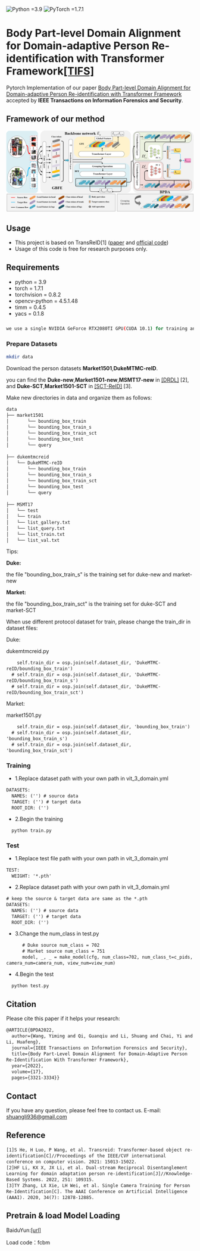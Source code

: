 ![Python =3.9](https://img.shields.io/badge/Python-=3.9-yellow.svg)
![PyTorch =1.7.1](https://img.shields.io/badge/PyTorch-=1.7.1-blue.svg)

# Body Part-level Domain Alignment for Domain-adaptive Person Re-identification with Transformer Framework[[TIFS]](https://ieeexplore.ieee.org/abstract/document/9895288)

Pytorch Implementation of our paper [Body Part-level Domain Alignment for Domain-adaptive Person Re-identification with Transformer Framework](https://ieeexplore.ieee.org/abstract/document/9895288) accepted by **IEEE Transactions on Information Forensics and Security**. 

## Framework of our method

![framework](figs/framework.png)

## Usage

- This project is based on TransReID[1] ([paper](https://openaccess.thecvf.com/content/ICCV2021/papers/He_TransReID_Transformer-Based_Object_Re-Identification_ICCV_2021_paper.pdf) and [official code](https://github.com/heshuting555/TransReID))
- Usage of this code is free for research purposes only. 

## Requirements
- python = 3.9
- torch = 1.7.1
- torchvision = 0.8.2
- opencv-python = 4.5.1.48
- timm = 0.4.5
- yacs = 0.1.8


###  
```bash
we use a single NVIDIA GeForce RTX2080TI GPU(CUDA 10.1) for training and evaluation.
```

### Prepare Datasets

```bash
mkdir data
```
Download the person datasets **Market1501**,**DukeMTMC-reID**.

you can find the **Duke-new**,**Market1501-new**,**MSMT17-new** in [[DRDL]](https://github.com/lhf12278/DRDL) [2], 
and **Duke-SCT**,**Market1501-SCT** in [[SCT-ReID]](https://github.com/FlyHighest/Single-Camera-Training-ReID) [3].


Make new directories in data and organize them as follows:

```
data
├── market1501
│       └── bounding_box_train
│       └── bounding_box_train_s
│       └── bounding_box_train_sct
│       └── bounding_box_test
│       └── query

├── dukemtmcreid
│   └── DukeMTMC-reID 
│       └── bounding_box_train
│       └── bounding_box_train_s
│       └── bounding_box_train_sct
│       └── bounding_box_test
│       └── query

├── MSMT17
│   └── test
│   └── train
│   └── list_gallery.txt
│   └── list_query.txt
│   └── list_train.txt
│   └── list_val.txt
```
Tips:

**Duke:**

the file "bounding_box_train_s" is the training set for duke-new and market-new


**Market:**

the file "bounding_box_train_sct" is the training set for duke-SCT and market-SCT

When use different protocol dataset for train, please change the train_dir in dataset files:

Duke:

dukemtmcreid.py
```
    self.train_dir = osp.join(self.dataset_dir, 'DukeMTMC-reID/bounding_box_train')
  # self.train_dir = osp.join(self.dataset_dir, 'DukeMTMC-reID/bounding_box_train_s') 
  # self.train_dir = osp.join(self.dataset_dir, 'DukeMTMC-reID/bounding_box_train_sct')
```

Market:

market1501.py
```
    self.train_dir = osp.join(self.dataset_dir, 'bounding_box_train')
  # self.train_dir = osp.join(self.dataset_dir, 'bounding_box_train_s') 
  # self.train_dir = osp.join(self.dataset_dir, 'bounding_box_train_sct')
```

### Training
- 1.Replace dataset path with your own path in vit_3_domain.yml
```
DATASETS:
  NAMES: ('') # source data
  TARGET: ('') # target data
  ROOT_DIR: ('')
```    
- 2.Begin the training
```
  python train.py
```

### Test
- 1.Replace test file path with your own path in vit_3_domain.yml
```
TEST:
  WEIGHT: '*.pth'
```  
- 2.Replace dataset path with your own path in vit_3_domain.yml

```
# keep the source & target data are same as the *.pth
DATASETS:
  NAMES: ('') # source data
  TARGET: ('') # target data
  ROOT_DIR: ('')
```    

-  3.Change the num_class in test.py
```
      # Duke source num_class = 702
      # Market source num_class = 751
      model, _, _ = make_model(cfg, num_class=702, num_class_t=c_pids, camera_num=camera_num, view_num=view_num)
```

- 4.Begin the test
```
  python test.py
```
## Citation

Please cite this paper if it helps your research:

```
@ARTICLE{BPDA2022,
  author={Wang, Yiming and Qi, Guanqiu and Li, Shuang and Chai, Yi and Li, Huafeng},
  journal={IEEE Transactions on Information Forensics and Security}, 
  title={Body Part-Level Domain Alignment for Domain-Adaptive Person Re-Identification With Transformer Framework}, 
  year={2022},
  volume={17},
  pages={3321-3334}}
```

## Contact

If you have any question, please feel free to contact us. E-mail: [shuangli936@gmail.com](mailto:shuangli936@gmail.com)

## Reference
```
[1]S He, H Luo, P Wang, et al. Transreid: Transformer-based object re-identification[C]//Proceedings of the IEEE/CVF international conference on computer vision. 2021: 15013-15022.
[2]HF Li, KX X, JX Li, et al. Dual-stream Reciprocal Disentanglement Learning for domain adaptation person re-identification[J]//Knowledge-Based Systems. 2022, 251: 109315.
[3]TY Zhang, LX Xie, LH Wei, et al. Single Camera Training for Person Re-Identification[C]. The AAAI Conference on Artificial Intelligence (AAAI). 2020, 34(7): 12878-12885.
```


## Pretrain & load Model Loading
BaiduYun:[[url]](https://pan.baidu.com/s/1V-wQMvOmUoyFeUS--IjP6w) 

Load code：fcbm